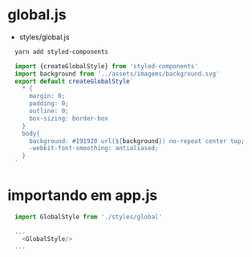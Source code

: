 # global.js
- styles/global.js
```sh
  yarn add styled-components
```
```js
  import {createGlobalStyle} from 'styled-components'
  import background from '../assets/imagems/background.svg'
  export default createGlobalStyle`
    * {
      margin: 0;
      padding: 0;
      outline: 0;
      box-sizing: border-box
    }
    body{
      background: #191920 url(${background}) no-repeat center top;
      -webkit-font-smoothing: antialiased;
    }
  `
```

# importando em app.js
```js
  import GlobalStyle from './styles/global'

  ...
    <GlobalStyle/>
  ...
```
